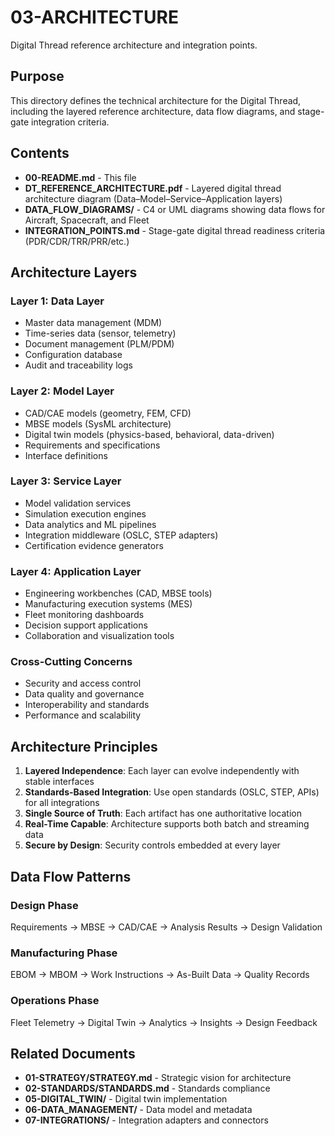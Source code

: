 # 03-ARCHITECTURE

Digital Thread reference architecture and integration points.

## Purpose

This directory defines the technical architecture for the Digital Thread, including the layered reference architecture, data flow diagrams, and stage-gate integration criteria.

## Contents

- **00-README.md** - This file
- **DT_REFERENCE_ARCHITECTURE.pdf** - Layered digital thread architecture diagram (Data–Model–Service–Application layers)
- **DATA_FLOW_DIAGRAMS/** - C4 or UML diagrams showing data flows for Aircraft, Spacecraft, and Fleet
- **INTEGRATION_POINTS.md** - Stage-gate digital thread readiness criteria (PDR/CDR/TRR/PRR/etc.)

## Architecture Layers

### Layer 1: Data Layer
- Master data management (MDM)
- Time-series data (sensor, telemetry)
- Document management (PLM/PDM)
- Configuration database
- Audit and traceability logs

### Layer 2: Model Layer
- CAD/CAE models (geometry, FEM, CFD)
- MBSE models (SysML architecture)
- Digital twin models (physics-based, behavioral, data-driven)
- Requirements and specifications
- Interface definitions

### Layer 3: Service Layer
- Model validation services
- Simulation execution engines
- Data analytics and ML pipelines
- Integration middleware (OSLC, STEP adapters)
- Certification evidence generators

### Layer 4: Application Layer
- Engineering workbenches (CAD, MBSE tools)
- Manufacturing execution systems (MES)
- Fleet monitoring dashboards
- Decision support applications
- Collaboration and visualization tools

### Cross-Cutting Concerns
- Security and access control
- Data quality and governance
- Interoperability and standards
- Performance and scalability

## Architecture Principles

1. **Layered Independence**: Each layer can evolve independently with stable interfaces
2. **Standards-Based Integration**: Use open standards (OSLC, STEP, APIs) for all integrations
3. **Single Source of Truth**: Each artifact has one authoritative location
4. **Real-Time Capable**: Architecture supports both batch and streaming data
5. **Secure by Design**: Security controls embedded at every layer

## Data Flow Patterns

### Design Phase
Requirements → MBSE → CAD/CAE → Analysis Results → Design Validation

### Manufacturing Phase
EBOM → MBOM → Work Instructions → As-Built Data → Quality Records

### Operations Phase
Fleet Telemetry → Digital Twin → Analytics → Insights → Design Feedback

## Related Documents

- **01-STRATEGY/STRATEGY.md** - Strategic vision for architecture
- **02-STANDARDS/STANDARDS.md** - Standards compliance
- **05-DIGITAL_TWIN/** - Digital twin implementation
- **06-DATA_MANAGEMENT/** - Data model and metadata
- **07-INTEGRATIONS/** - Integration adapters and connectors
